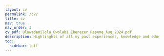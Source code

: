 ```yaml
---
layout: cv
permalink: /cv/
title: cv
nav: true
nav_order: 3
cv_pdf: Oluwadamilola_Owolabi_Ebenezer_Resume_Aug_2024.pdf
description: Highlihghts of all my past experiences, knowledge and education.
toc:
  sidebar: left
---
```

